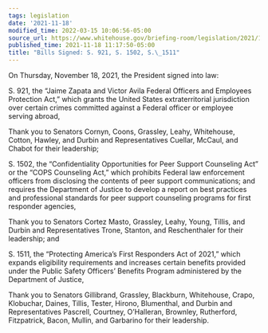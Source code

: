 ```yaml
---
tags: legislation
date: '2021-11-18'
modified_time: 2022-03-15 10:06:56-05:00
source_url: https://www.whitehouse.gov/briefing-room/legislation/2021/11/18/bills-signed-s-921-s-1502-s-1511/
published_time: 2021-11-18 11:17:50-05:00
title: "Bills Signed: S. 921, S. 1502, S.\_1511"
---
```

 
On Thursday, November 18, 2021, the President signed into law:  
  
S. 921, the “Jaime Zapata and Victor Avila Federal Officers and
Employees Protection Act,” which grants the United States
extraterritorial jurisdiction over certain crimes committed against a
Federal officer or employee serving abroad,  
  
Thank you to Senators Cornyn, Coons, Grassley, Leahy, Whitehouse,
Cotton, Hawley, and Durbin and Representatives Cuellar, McCaul, and
Chabot for their leadership;   
  
S. 1502, the “Confidentiality Opportunities for Peer Support Counseling
Act” or the “COPS Counseling Act,” which prohibits Federal law
enforcement officers from disclosing the contents of peer support
communications; and requires the Department of Justice to develop a
report on best practices and professional standards for peer support
counseling programs for first responder agencies,  
  
Thank you to Senators Cortez Masto, Grassley, Leahy, Young, Tillis, and
Durbin and Representatives Trone, Stanton, and Reschenthaler for their
leadership; and  
  
S. 1511, the “Protecting America’s First Responders Act of 2021,” which
expands eligibility requirements and increases certain benefits provided
under the Public Safety Officers’ Benefits Program administered by the
Department of Justice,  
  
Thank you to Senators Gillibrand, Grassley, Blackburn, Whitehouse,
Crapo, Klobuchar, Daines, Tillis, Tester, Hirono, Blumenthal, and Durbin
and Representatives Pascrell, Courtney, O’Halleran, Brownley,
Rutherford, Fitzpatrick, Bacon, Mullin, and Garbarino for their
leadership.
